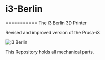 # i3-Berlin
===========
The i3 Berlin 3D Printer 

Revised and improved version of the Prusa-i3 

![i3 Berlin](https://raw.githubusercontent.com/wiki/i3berlin/printer/media/i3berlin/Front_Left_perspective.jpg)


This Repository holds all mechanical parts. 
